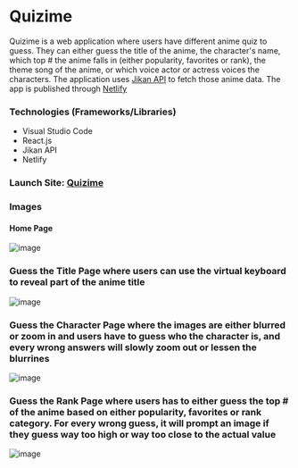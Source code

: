 # Quizime

Quizime is a web application where users have different anime quiz to guess. They can either guess the title of the anime, the character's name, which top # the anime falls in (either popularity, favorites or rank), the theme song of the anime, or which voice actor or actress voices the characters. The application uses [Jikan API](https://jikan.moe) to fetch those anime data. The app is published through [Netlify](https://www.netlify.com/?utm_medium=paid_search&utm_source=google&utm_campaign=GS_Connect:+Netlify+Brand&utm_term=netlify)

### Technologies (Frameworks/Libraries)
* Visual Studio Code
* React.js
* Jikan API
* Netlify

### Launch Site: [Quizime](https://quizime.netlify.app/)

### Images

#### Home Page
![image](https://github.com/n1cerium/quizime/assets/114702605/ca67507b-c7d6-42e1-afff-8fc1b50a84a2)

### Guess the Title Page where users can use the virtual keyboard to reveal part of the anime title
![image](https://github.com/n1cerium/quizime/assets/114702605/66cb765b-c956-419e-a727-4c98bbbea237)

### Guess the Character Page where the images are either blurred or zoom in and users have to guess who the character is, and every wrong answers will slowly zoom out or lessen the blurrines
![image](https://github.com/n1cerium/quizime/assets/114702605/39685790-a351-4144-a10f-b2e8d6e26d2d)


### Guess the Rank Page where users has to either guess the top # of the anime based on either popularity, favorites or rank category. For every wrong guess, it will prompt an image if they guess way too high or way too close to the actual value
![image](https://github.com/n1cerium/quizime/assets/114702605/123d2d75-b62c-454d-8285-235881dc76a1)
